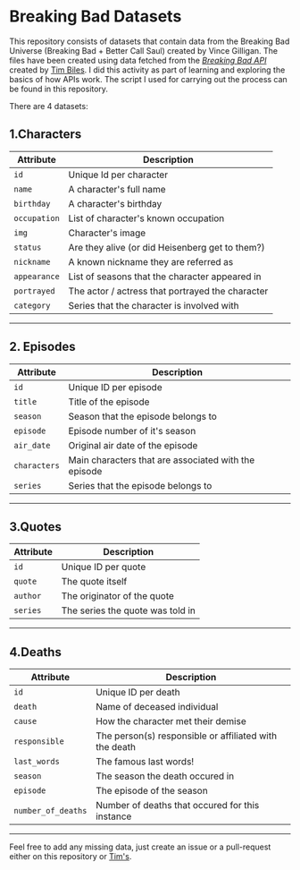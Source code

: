 # Breaking Bad Datasets

This repository consists of datasets that contain data from the Breaking Bad Universe (Breaking Bad + Better Call Saul) created by Vince Gilligan. The files have been created using data fetched from the *[Breaking Bad API](https://www.breakingbadapi.com/)* created by [Tim Biles](https://github.com/timbiles/Breaking-Bad--API). I did this activity as part of learning and exploring the basics of how APIs work. The script I used for carrying out the process can be found in this repository.

There are 4 datasets:

## 1.**Characters**

| Attribute  | Description                                      |
|------------|--------------------------------------------------|
| `id`         | Unique Id per character                          |
| `name`       | A character's full name                          |
| `birthday`   | A character's birthday                           |
| `occupation` | List of character's known occupation             |
| `img`        | Character's image                                |
| `status`     | Are they alive (or did Heisenberg get to them?) |
| `nickname`   | A known nickname they are referred as            |
| `appearance` | List of seasons that the character appeared in   |
| `portrayed`  | The actor / actress that portrayed the character |
| `category`   | Series that the character is involved with      |

---

## 2. **Episodes**

| Attribute  | Description                                          |
|------------|------------------------------------------------------|
| `id`         | Unique ID per episode                                |
| `title`      | Title of the episode                                 |
| `season`     | Season that the episode belongs to                   |
| `episode`    | Episode number of it's season                        |
| `air_date`   |  Original air date of the episode                    |
| `characters` | Main characters that are associated with the episode |
| `series`     | Series that the episode belongs to                   |

---

## 3.**Quotes**

| Attribute | Description                      |
|-----------|----------------------------------|
| `id`        | Unique ID per quote              |
| `quote`     | The quote itself                 |
| `author`    | The originator of the quote      |
| `series`    | The series the quote was told in |

---

## 4.**Deaths**

| Attribute        | Description                                            |
|------------------|--------------------------------------------------------|
| `id`               | Unique ID per death                                    |
| `death`            | Name of deceased individual                            |
| `cause`            | How the character met their demise                     |
| `responsible`      | The person(s) responsible or affiliated with the death |
| `last_words`       | The famous last words!                                 |
| `season`           | The season the death occured in                        |
| `episode`          | The episode of the season                              |
| `number_of_deaths` | Number of deaths that occured for this instance        |

---

Feel free to add any missing data, just create an issue or a pull-request either on this repository or  [Tim's](https://github.com/timbiles/Breaking-Bad--API).
